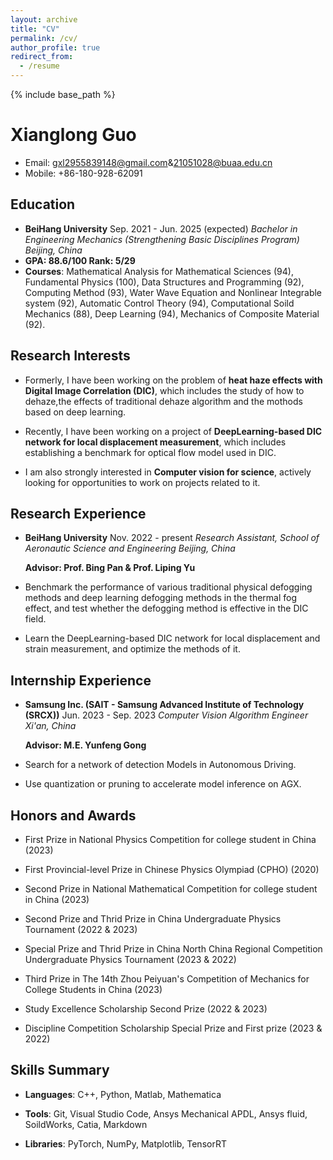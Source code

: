 ```yaml
---
layout: archive
title: "CV"
permalink: /cv/
author_profile: true
redirect_from:
  - /resume
---
```


{% include base_path %}

# Xianglong Guo                                                                                                                                
- Email: [gxl2955839148@gmail.com](gxl2955839148@gmail.com)&[21051028@buaa.edu.cn](21051028@buaa.edu.cn)
- Mobile: +86-180-928-62091                                                                                   
## Education
- **BeiHang University**                                                            Sep. 2021 - Jun. 2025 (expected)
*Bachelor in Engineering Mechanics (Strengthening Basic Disciplines Program)*                     *Beijing, China*
- **GPA: 88.6/100 Rank: 5/29**
- **Courses**: Mathematical Analysis for Mathematical Sciences (94),
Fundamental Physics (100), Data Structures and Programming (92),
Computing Method (93), Water Wave Equation and Nonlinear Integrable
system (92), Automatic Control Theory (94), Computational Soild
Mechanics (88), Deep Learning (94), Mechanics of Composite Material
(92).

## Research Interests

-   Formerly, I have been working on the problem of **heat haze effects
    with Digital Image Correlation (DIC)**, which includes the study of
    how to dehaze,the effects of traditional dehaze algorithm and the
    mothods based on deep learning.

-   Recently, I have been working on a project of **DeepLearning-based
    DIC network for local displacement measurement**, which includes
    establishing a benchmark for optical flow model used in DIC.

-   I am also strongly interested in **Computer vision for science**,
    actively looking for opportunities to work on projects related to
    it.

## Research Experience

- **BeiHang University**                                                 Nov. 2022 - present
      *Research Assistant, School of Aeronautic Science and Engineering*        *Beijing, China*


    **Advisor: Prof. Bing Pan & Prof. Liping Yu**

-    Benchmark the performance of various traditional physical
        defogging methods and deep learning defogging methods in the
        thermal fog effect, and test whether the defogging method is
        effective in the DIC field.

 -    Learn the DeepLearning-based DIC network for local displacement
        and strain measurement, and optimize the methods of it.

## Internship Experience

-   **Samsung Inc. (SAIT - Samsung Advanced Institute of Technology (SRCX))**     Jun. 2023 - Sep. 2023
      *Computer Vision Algorithm Engineer*                                                 *Xi'an, China*


    **Advisor: M.E. Yunfeng Gong**

  -    Search for a network of detection Models in Autonomous Driving.

  -    Use quantization or pruning to accelerate model inference on
        AGX.

## Honors and Awards

-    First Prize in National Physics Competition for college student in
    China (2023)

-    First Provincial-level Prize in Chinese Physics Olympiad
    (CPHO) (2020)

-    Second Prize in National Mathematical Competition for college
    student in China (2023)

-    Second Prize and Thrid Prize in China Undergraduate Physics
    Tournament (2022 & 2023)

-    Special Prize and Thrid Prize in China North China Regional
    Competition Undergraduate Physics Tournament (2023 & 2022)

-    Third Prize in The 14th Zhou Peiyuan's Competition of Mechanics for
    College Students in China (2023)

-    Study Excellence Scholarship Second Prize (2022 & 2023)

-    Discipline Competition Scholarship Special Prize and First prize
    (2023 & 2022)

## Skills Summary

-    **Languages**: C++, Python, Matlab, Mathematica

-    **Tools**: Git, Visual Studio Code, Ansys Mechanical APDL, Ansys
    fluid, SoildWorks, Catia, Markdown

-    **Libraries**: PyTorch, NumPy, Matplotlib, TensorRT

